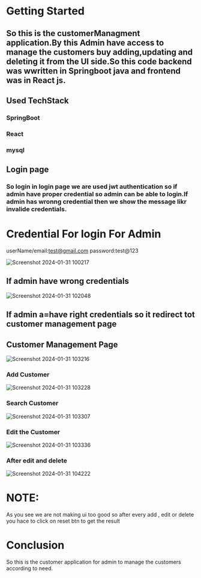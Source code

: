 # Getting Started 
## So this is the customerManagment application.By this Admin have access to manage the customers buy adding,updating and deleting it from  the UI side.So this code backend was wwritten in Springboot java and frontend was in React js.
## Used TechStack
### SpringBoot
### React
### mysql

## Login page 
### So login in login page we are used jwt authentication so if admin have proper credential so admin can be able to login.If admin has wronng credential then we show the message likr invalide credentials.

# Credential For login For Admin 
userName/email:test@gmail.com
password:test@123

![Screenshot 2024-01-31 100217](https://github.com/Tanvirpirjada/CustomerManagement/assets/111841729/5cafe586-2823-4988-bdf3-3c8d8641ad57)

## If admin have wrong credentials
![Screenshot 2024-01-31 102048](https://github.com/Tanvirpirjada/CustomerManagement/assets/111841729/cfa059e8-158c-4fd9-99d2-a1417e9b5912)

## If admin a=have right credentials so it redirect tot customer management page

## Customer Management Page

![Screenshot 2024-01-31 103216](https://github.com/Tanvirpirjada/CustomerManagement/assets/111841729/099b0aee-5000-428f-9198-dce8c35e5dd0)

### Add Customer

![Screenshot 2024-01-31 103228](https://github.com/Tanvirpirjada/CustomerManagement/assets/111841729/9b76ee39-2e37-4c41-90bd-71d5321cca1a)

### Search Customer

![Screenshot 2024-01-31 103307](https://github.com/Tanvirpirjada/CustomerManagement/assets/111841729/3c944cca-be13-4cf0-8ae0-df054433265f)

### Edit the Customer

![Screenshot 2024-01-31 103336](https://github.com/Tanvirpirjada/CustomerManagement/assets/111841729/630b4ceb-e524-42c0-8ca6-643b56408bd6)

### After edit and delete 
![Screenshot 2024-01-31 104222](https://github.com/Tanvirpirjada/CustomerManagement/assets/111841729/8fd8ea48-d902-42ca-a122-736c7eae57aa)


# NOTE:
As you see we are not making ui too good so after every  add , edit or delete you hace to click on reset btn to get the result

# Conclusion 
So this is the customer application for admin to manage the customers according to need.













